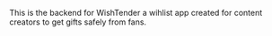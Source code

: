This is the backend for WishTender a wihlist app created for content creators to get gifts safely from fans.
